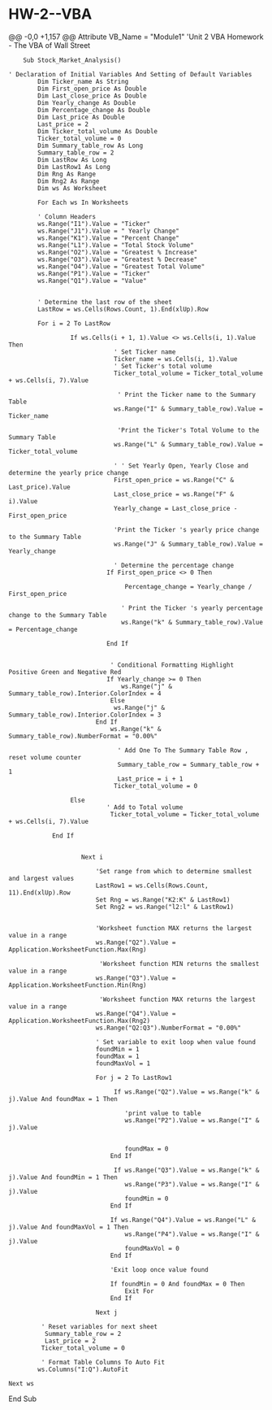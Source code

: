 # HW-2--VBA

@@ -0,0 +1,157 @@
Attribute VB_Name = "Module1"
        'Unit 2 VBA Homework - The VBA of Wall Street
        
        Sub Stock_Market_Analysis()
    
    ' Declaration of Initial Variables And Setting of Default Variables
            Dim Ticker_name As String
            Dim First_open_price As Double
            Dim Last_close_price As Double
            Dim Yearly_change As Double
            Dim Percentage_change As Double
            Dim Last_price As Double
            Last_price = 2
            Dim Ticker_total_volume As Double
            Ticker_total_volume = 0
            Dim Summary_table_row As Long
            Summary_table_row = 2
            Dim LastRow As Long
            Dim LastRow1 As Long
            Dim Rng As Range
            Dim Rng2 As Range
            Dim ws As Worksheet
            
            For Each ws In Worksheets
            
            ' Column Headers
            ws.Range("I1").Value = "Ticker"
            ws.Range("J1").Value = " Yearly Change"
            ws.Range("K1").Value = "Percent Change"
            ws.Range("L1").Value = "Total Stock Volume"
            ws.Range("O2").Value = "Greatest % Increase"
            ws.Range("O3").Value = "Greatest % Decrease"
            ws.Range("O4").Value = "Greatest Total Volume"
            ws.Range("P1").Value = "Ticker"
            ws.Range("Q1").Value = "Value"
            
            
            ' Determine the last row of the sheet
            LastRow = ws.Cells(Rows.Count, 1).End(xlUp).Row
            
            For i = 2 To LastRow
            
                     If ws.Cells(i + 1, 1).Value <> ws.Cells(i, 1).Value Then
                                 ' Set Ticker name
                                 Ticker_name = ws.Cells(i, 1).Value
                                 ' Set Ticker's total volume
                                 Ticker_total_volume = Ticker_total_volume + ws.Cells(i, 7).Value
                                 
                                  ' Print the Ticker name to the Summary Table
                                 ws.Range("I" & Summary_table_row).Value = Ticker_name
                                 
                                  'Print the Ticker's Total Volume to the Summary Table
                                 ws.Range("L" & Summary_table_row).Value = Ticker_total_volume
                                 
                                 ' ' Set Yearly Open, Yearly Close and determine the yearly price change
                                 First_open_price = ws.Range("C" & Last_price).Value
                                 Last_close_price = ws.Range("F" & i).Value
                                 Yearly_change = Last_close_price - First_open_price
                                 
                                 'Print the Ticker 's yearly price change to the Summary Table
                                 ws.Range("J" & Summary_table_row).Value = Yearly_change
                                 
                                 ' Determine the percentage change
                               If First_open_price <> 0 Then
                               
                                    Percentage_change = Yearly_change / First_open_price
                                    
                                   ' Print the Ticker 's yearly percentage change to the Summary Table
                                   ws.Range("k" & Summary_table_row).Value = Percentage_change
                                   
                               End If
                               
                               
                                ' Conditional Formatting Highlight Positive Green and Negative Red
                               If Yearly_change >= 0 Then
                                   ws.Range("j" & Summary_table_row).Interior.ColorIndex = 4
                                Else
                                 ws.Range("j" & Summary_table_row).Interior.ColorIndex = 3
                            End If
                                ws.Range("k" & Summary_table_row).NumberFormat = "0.00%"
                                                    
                                  ' Add One To The Summary Table Row , reset volume counter
                                  Summary_table_row = Summary_table_row + 1
                                  Last_price = i + 1
                                 Ticker_total_volume = 0
                
                     Else
                               ' Add to Total volume
                                Ticker_total_volume = Ticker_total_volume + ws.Cells(i, 7).Value
                                 
                End If
    
                
                        Next i
                           
                            'Set range from which to determine smallest and largest values
                            LastRow1 = ws.Cells(Rows.Count, 11).End(xlUp).Row
                            Set Rng = ws.Range("K2:K" & LastRow1)
                            Set Rng2 = ws.Range("l2:l" & LastRow1)
                            
                            
                            'Worksheet function MAX returns the largest value in a range
                            ws.Range("Q2").Value = Application.WorksheetFunction.Max(Rng)
                            
                             'Worksheet function MIN returns the smallest value in a range
                            ws.Range("Q3").Value = Application.WorksheetFunction.Min(Rng)
                            
                             'Worksheet function MAX returns the largest value in a range
                            ws.Range("Q4").Value = Application.WorksheetFunction.Max(Rng2)
                            ws.Range("Q2:Q3").NumberFormat = "0.00%"
                            
                            ' Set variable to exit loop when value found
                            foundMin = 1
                            foundMax = 1
                            foundMaxVol = 1
                            
                            For j = 2 To LastRow1
                                 
                                 If ws.Range("Q2").Value = ws.Range("k" & j).Value And foundMax = 1 Then
                                    
                                    'print value to table
                                    ws.Range("P2").Value = ws.Range("I" & j).Value
                                    
                                    
                                    foundMax = 0
                                End If
                                 
                                 If ws.Range("Q3").Value = ws.Range("k" & j).Value And foundMin = 1 Then
                                    ws.Range("P3").Value = ws.Range("I" & j).Value
                                    foundMin = 0
                                End If
                                
                                If ws.Range("Q4").Value = ws.Range("L" & j).Value And foundMaxVol = 1 Then
                                    ws.Range("P4").Value = ws.Range("I" & j).Value
                                    foundMaxVol = 0
                                End If
                                
                                'Exit loop once value found
                                
                                If foundMin = 0 And foundMax = 0 Then
                                    Exit For
                                End If
                                
                            Next j
                            
             ' Reset variables for next sheet
              Summary_table_row = 2
              Last_price = 2
             Ticker_total_volume = 0
             
             ' Format Table Columns To Auto Fit
            ws.Columns("I:Q").AutoFit
        
    Next ws
   
 End Sub
